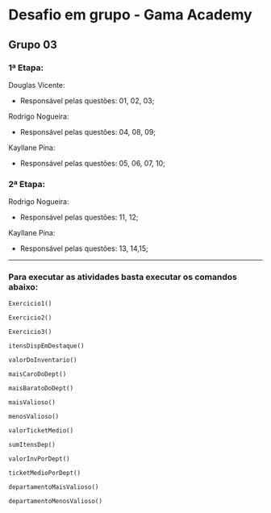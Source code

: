 # Desafio em grupo - Gama Academy



## Grupo 03



### 1ª Etapa:

Douglas Vicente:

* Responsável pelas questões: 01, 02, 03;

   

Rodrigo Nogueira:

* Responsável pelas questões: 04, 08, 09;

   

Kayllane Pina:

* Responsável pelas questões: 05, 06, 07, 10;



### 2ª Etapa:

Rodrigo Nogueira:

* Responsável pelas questões: 11, 12;



Kayllane Pina: 

 * Responsável pelas questões: 13, 14,15;

   

-----------



### Para executar as atividades basta executar os comandos abaixo:

`Exercicio1()`

`Exercicio2()`

`Exercicio3()`

`itensDispEmDestaque()`

`valorDoInventario()`

`maisCaroDoDept()`

`maisBaratoDoDept()`

`maisValioso()`

`menosValioso()`

`valorTicketMedio()`

`sumItensDep()`

`valorInvPorDept()`

`ticketMedioPorDept()`

`departamentoMaisValioso()`

`departamentoMenosValioso()`
